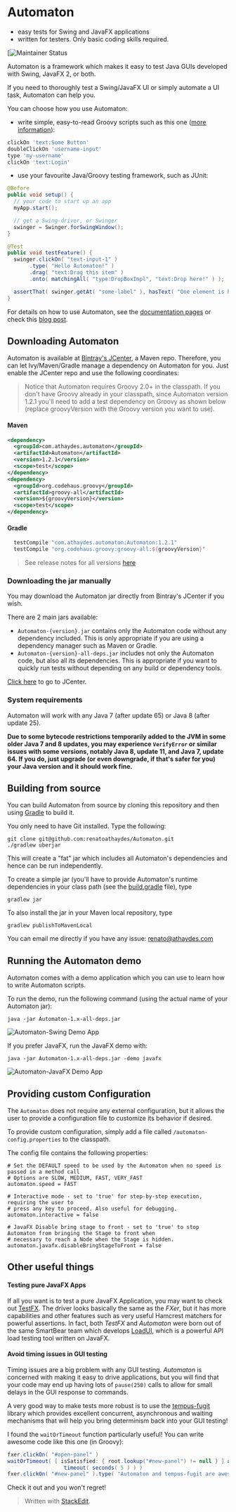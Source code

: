 # Automaton
* easy tests for Swing and JavaFX applications
* written for testers. Only basic coding skills required.

[![Maintainer Status](http://stillmaintained.com/TomDmitriev/gradle-bundle-plugin.png)

Automaton is a framework which makes it easy to test Java GUIs developed with Swing, JavaFX 2, or both.

If you need to thoroughly test a Swing/JavaFX UI or simply automate a UI task, Automaton can help you.

You can choose how you use Automaton:

  * write simple, easy-to-read Groovy scripts such as this one ([more information](docs/running-scripts.md)):

```groovy
clickOn 'text:Some Button'
doubleClickOn 'username-input'
type 'my-username'
clickOn 'text:Login'
```

  * use your favourite Java/Groovy testing framework, such as JUnit:

```java
@Before
public void setup() {
  // your code to start up an app
  myApp.start();

  // get a Swing-driver, or Swinger
  swinger = Swinger.forSwingWindow();
}

@Test
public void testFeature() {
  swinger.clickOn( "text-input-1" )
       .type( "Hello Automaton!" )
       .drag( "text:Drag this item" )
       .onto( matchingAll( "type:DropBoxImpl", "text:Drop here!" ) );

  assertThat( swinger.getAt( "some-label" ), hasText( "One element is here" ) );
}
```

For details on how to use Automaton, see the [documentation pages](docs/)
or check this [blog post](https://sites.google.com/a/athaydes.com/renato-athaydes/posts/usingautomatontotestajavafx8app).

## Downloading Automaton

Automaton is available at [Bintray's JCenter](http://jcenter.bintray.com/), a Maven repo.
Therefore, you can let Ivy/Maven/Gradle manage a dependency on Automaton for you.
Just enable the JCenter repo and use the following coordinates:

> Notice that Automaton requires Groovy 2.0+ in the classpath. If you don't have Groovy already in your classpath,
 since Automaton version 1.2.1 you'll need to add a test dependency on Groovy as shown below (replace groovyVersion with the Groovy version you want to use).

#### Maven

```xml
<dependency>
  <groupId>com.athaydes.automaton</groupId>
  <artifactId>Automaton</artifactId>
  <version>1.2.1</version>
  <scope>test</scope>
</dependency>
<dependency>
  <groupId>org.codehaus.groovy</groupId>
  <artifactId>groovy-all</artifactId>
  <version>${groovyVersion}</version>
  <scope>test</scope>
</dependency>
```

#### Gradle

```groovy
  testCompile "com.athaydes.automaton:Automaton:1.2.1"
  testCompile "org.codehaus.groovy:groovy-all:${groovyVersion}"
```

> See release notes for all versions [here](releases/Release-Notes.txt)

### Downloading the jar manually

You may download the Automaton jar directly from Bintray's JCenter if you wish.

There are 2 main jars available:

* `Automaton-{version}.jar` contains only the Automaton code without any dependency included.
   This is only appropriate if you are using a dependency manager such as Maven or Gradle.
* `Automaton-{version}-all-deps.jar` includes not only the Automaton code, but also all its dependencies.
   This is appropriate if you want to quickly run tests without depending on any build or dependency tools.

[Click here](http://jcenter.bintray.com/com/athaydes/automaton/Automaton/) to go to JCenter.

### System requirements

Automaton will work with any Java 7 (after update 65) or Java 8 (after update 25).

**Due to some bytecode restrictions temporarily added to the JVM in some older Java 7 and 8 updates,
you may experience `VerifyError` or similar issues with some versions, notably Java 8, update 11, and Java 7, update 64.
If you do, just upgrade (or even downgrade, if that's safer for you) your Java version and it should work fine.**

## Building from source

You can build Automaton from source by cloning this repository and then using [Gradle](http://www.gradle.org) to build it.

You only need to have Git installed. Type the following:

```
git clone git@github.com:renatoathaydes/Automaton.git
./gradlew uberjar
```

This will create a "fat" jar which includes all Automaton's dependencies and hence can be run independently.

To create a simple jar (you'll have to provide Automaton's runtime dependencies in your class path (see the [build.gradle](build.gradle) file),
type

```
gradlew jar
```

To also install the jar in your Maven local repository, type

```
gradlew publishToMavenLocal
```

You can email me directly if you have any issue: renato@athaydes.com

## Running the Automaton demo

Automaton comes with a demo application which you can use to learn how to write Automaton scripts.

To run the demo, run the following command (using the actual name of your Automaton jar):

```
java -jar Automaton-1.x-all-deps.jar
```

![Automaton-Swing Demo App](docs/images/automaton-1.0-demo.png)

If you prefer JavaFX, run the JavaFX demo with:

```
java -jar Automaton-1.x-all-deps.jar -demo javafx
```

![Automaton-JavaFX Demo App](docs/images/automaton-1.1-fx-demo.png)


## Providing custom Configuration

The `Automaton` does not require any external configuration, but it allows the user to provide a configuration file
to customize its behavior if desired.

To provide custom configuration, simply add a file called `/automaton-config.properties` to the classpath.

The config file contains the following properties:

```properties
# Set the DEFAULT speed to be used by the Automaton when no speed is passed in a method call
# Options are SLOW, MEDIUM, FAST, VERY_FAST
automaton.speed = FAST

# Interactive mode - set to 'true' for step-by-step execution, requiring the user to
# press any key to proceed. Also useful for debugging.
automaton.interactive = false

# JavaFX Disable bring stage to front - set to 'true' to stop Automaton from bringing the Stage to front when
# necessary to reach a Node when the Stage is hidden.
automaton.javafx.disableBringStageToFront = false
```

## Other useful things

#### Testing pure JavaFX Apps

If all you want is to test a pure JavaFX Application, you may want to check out [TestFX](https://github.com/SmartBear/TestFX).
The driver looks basically the same as the *FXer*, but it has more capabilities and other features such as very useful
Hamcrest matchers for powerful assertions. In fact, both *TestFX* and *Automaton* were born out of the same SmartBear
team which develops [LoadUI](http://loadui.org), which is a powerful API load testing tool written on JavaFX.


#### Avoid timing issues in GUI testing

Timing issues are a big problem with any GUI testing.
*Automaton* is concerned with making it easy to drive applications, but you will find that your code may end up having
lots of `pause(250)` calls to allow for small delays in the GUI response to commands.

A very good way to make tests more robust is to use the [tempus-fugit](http://tempusfugitlibrary.org/) library which
provides excellent concurrent, asynchronous and waiting mechanisms that will help you bring determinism back into your
GUI testing!

I found the `waitOrTimeout` function particularly useful! You can write awesome code like this one (in Groovy):

```groovy
fxer.clickOn( "#open-panel" )
waitOrTimeout( [ isSatisfied: { root.lookup("#new-panel") != null } ] as Condition,
                  timeout( seconds( 5 ) ) )
fxer.clickOn( "#new-panel" ).type( "Automaton and tempus-fugit are awesome" )
```

Check it out and you won't regret!




> Written with [StackEdit](https://stackedit.io/).
